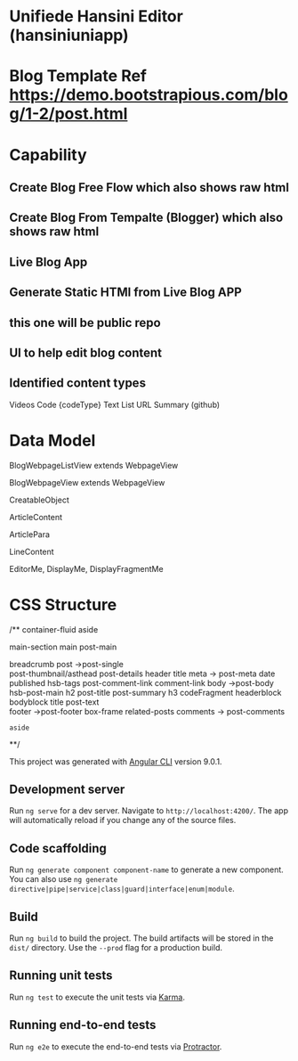 # Unifiede Hansini Editor (hansiniuniapp)

# Blog Template Ref https://demo.bootstrapious.com/blog/1-2/post.html

# Capability
## Create Blog Free Flow which also shows raw html
## Create Blog From Tempalte (Blogger) which also shows raw html
## Live Blog App
## Generate Static HTMl from Live Blog APP

## this one will be public repo
## 

## UI to help edit blog content
## Identified content types
  Videos
  Code {codeType}
  Text
  List
  URL
  Summary (github)


# Data Model

BlogWebpageListView extends WebpageView

BlogWebpageView extends WebpageView

CreatableObject

ArticleContent

ArticlePara

LineContent


EditorMe, DisplayMe, DisplayFragmentMe


# CSS Structure

/**
container-fluid
  aside

  main-section
      main
        post-main             <main>
          breadcrumb
          post  ->post-single <article>
            post-thumbnail/asthead
            post-details
                header
                  title
                meta -> post-meta
                  date
                    published
                    hsb-tags
                    post-comment-link
                      comment-link
                body <Hansini>   ->post-body
                  hsb-post-main
                    h2 post-title
                    post-summary
                    h3
                    codeFragment
                      headerblock
                      bodyblock
                        title
                    post-text           
                footer    ->post-footer
          box-frame
            related-posts
        comments -> post-comments

    aside
**/



This project was generated with [Angular CLI](https://github.com/angular/angular-cli) version 9.0.1.

## Development server

Run `ng serve` for a dev server. Navigate to `http://localhost:4200/`. The app will automatically reload if you change any of the source files.

## Code scaffolding

Run `ng generate component component-name` to generate a new component. You can also use `ng generate directive|pipe|service|class|guard|interface|enum|module`.

## Build

Run `ng build` to build the project. The build artifacts will be stored in the `dist/` directory. Use the `--prod` flag for a production build.

## Running unit tests

Run `ng test` to execute the unit tests via [Karma](https://karma-runner.github.io).

## Running end-to-end tests

Run `ng e2e` to execute the end-to-end tests via [Protractor](http://www.protractortest.org/).


##